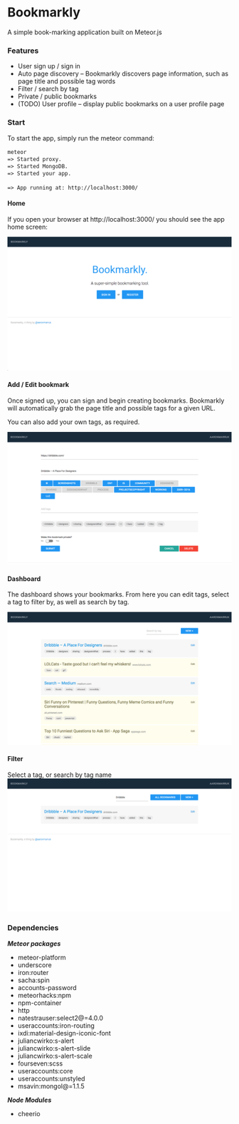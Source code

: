 # Bookmarkly
A simple book-marking application built on Meteor.js

### Features
* User sign up / sign in
* Auto page discovery – Bookmarkly discovers page information, such as page title and possible tag words
* Filter / search by tag
* Private / public bookmarks
* (TODO) User profile – display public bookmarks on a user profile page

### Start
To start the app, simply run the meteor command:

    meteor
    => Started proxy.                             
    => Started MongoDB.                            
    => Started your app.                          

    => App running at: http://localhost:3000/

#### Home
If you open your browser at http://localhost:3000/ you should see the app home screen:

![Home page](https://raw.githubusercontent.com/humanist-computer/bookmarkly/master/screenshots/home.png)

#### Add / Edit bookmark
Once signed up, you can sign and begin creating bookmarks. Bookmarkly will automatically grab the page title and possible tags for a given URL.

You can also add your own tags, as required.

![Home page](https://raw.githubusercontent.com/humanist-computer/bookmarkly/master/screenshots/bookmarkedit.png)

#### Dashboard
The dashboard shows your bookmarks. From here you can edit tags, select a tag to filter by, as well as search by tag. 

![Home page](https://raw.githubusercontent.com/humanist-computer/bookmarkly/master/screenshots/dashboard.png)

#### Filter
Select a tag, or search by tag name
![Home page](https://raw.githubusercontent.com/humanist-computer/bookmarkly/master/screenshots/filter.png)

### Dependencies

***Meteor packages***
* meteor-platform
* underscore
* iron:router
* sacha:spin
* accounts-password
* meteorhacks:npm
* npm-container
* http
* natestrauser:select2@=4.0.0
* useraccounts:iron-routing
* ixdi:material-design-iconic-font
* juliancwirko:s-alert
* juliancwirko:s-alert-slide
* juliancwirko:s-alert-scale
* fourseven:scss
* useraccounts:core
* useraccounts:unstyled
* msavin:mongol@=1.1.5

***Node Modules***
* cheerio
